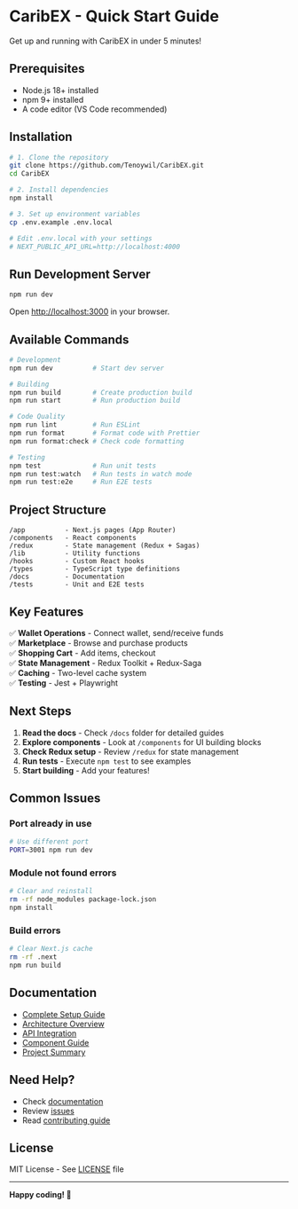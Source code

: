 # CaribEX - Quick Start Guide

Get up and running with CaribEX in under 5 minutes!

## Prerequisites

- Node.js 18+ installed
- npm 9+ installed
- A code editor (VS Code recommended)

## Installation

```bash
# 1. Clone the repository
git clone https://github.com/Tenoywil/CaribEX.git
cd CaribEX

# 2. Install dependencies
npm install

# 3. Set up environment variables
cp .env.example .env.local

# Edit .env.local with your settings
# NEXT_PUBLIC_API_URL=http://localhost:4000
```

## Run Development Server

```bash
npm run dev
```

Open [http://localhost:3000](http://localhost:3000) in your browser.

## Available Commands

```bash
# Development
npm run dev          # Start dev server

# Building
npm run build        # Create production build
npm run start        # Run production build

# Code Quality
npm run lint         # Run ESLint
npm run format       # Format code with Prettier
npm run format:check # Check code formatting

# Testing
npm test             # Run unit tests
npm run test:watch   # Run tests in watch mode
npm run test:e2e     # Run E2E tests
```

## Project Structure

```
/app          - Next.js pages (App Router)
/components   - React components
/redux        - State management (Redux + Sagas)
/lib          - Utility functions
/hooks        - Custom React hooks
/types        - TypeScript type definitions
/docs         - Documentation
/tests        - Unit and E2E tests
```

## Key Features

✅ **Wallet Operations** - Connect wallet, send/receive funds  
✅ **Marketplace** - Browse and purchase products  
✅ **Shopping Cart** - Add items, checkout  
✅ **State Management** - Redux Toolkit + Redux-Saga  
✅ **Caching** - Two-level cache system  
✅ **Testing** - Jest + Playwright  

## Next Steps

1. **Read the docs** - Check `/docs` folder for detailed guides
2. **Explore components** - Look at `/components` for UI building blocks
3. **Check Redux setup** - Review `/redux` for state management
4. **Run tests** - Execute `npm test` to see examples
5. **Start building** - Add your features!

## Common Issues

### Port already in use
```bash
# Use different port
PORT=3001 npm run dev
```

### Module not found errors
```bash
# Clear and reinstall
rm -rf node_modules package-lock.json
npm install
```

### Build errors
```bash
# Clear Next.js cache
rm -rf .next
npm run build
```

## Documentation

- [Complete Setup Guide](./docs/SETUP.md)
- [Architecture Overview](./docs/ARCHITECTURE.md)
- [API Integration](./docs/API.md)
- [Component Guide](./docs/COMPONENTS.md)
- [Project Summary](./PROJECT_SUMMARY.md)

## Need Help?

- Check [documentation](./docs)
- Review [issues](https://github.com/Tenoywil/CaribEX/issues)
- Read [contributing guide](./CONTRIBUTING.md)

## License

MIT License - See [LICENSE](./LICENSE) file

---

**Happy coding! 🚀**
